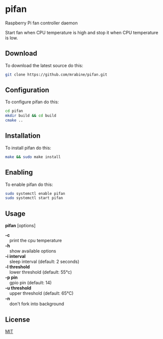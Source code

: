# pifan
Raspberry Pi fan controller daemon

Start fan when CPU temperature is high and stop it when CPU temperature is low.

## Download

To download the latest source do this:
```bash
git clone https://github.com/mrabine/pifan.git
```

## Configuration

To configure pifan do this:
```bash
cd pifan
mkdir build && cd build
cmake ..
```

## Installation

To install pifan do this:
```bash
make && sudo make install
```

## Enabling

To enable pifan do this:
```bash
sudo systemctl enable pifan
sudo systemctl start pifan
```

## Usage

**pifan** [options]

**-c**\
&emsp;print the cpu temperature\
**-h**\
&emsp;show available options\
**-i interval**\
&emsp;sleep interval (default: 2 seconds)\
**-l threshold**\
&emsp;lower threshold (default: 55&deg;c)\
**-p pin**\
&emsp;gpio pin (default: 14)\
**-u threshold**\
&emsp;upper threshold (default: 65&deg;C)\
**-n**\
&emsp;don't fork into background

## License

[MIT](https://choosealicense.com/licenses/mit/)